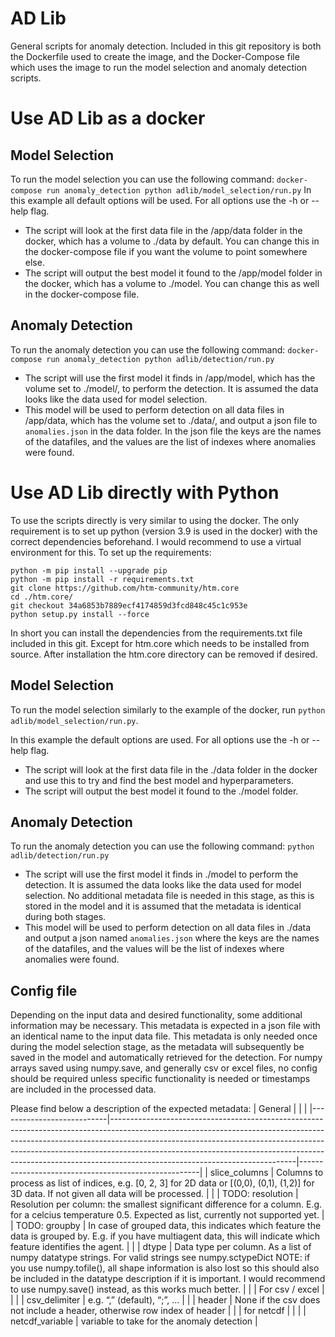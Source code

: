# AD Lib
General scripts for anomaly detection. Included in this git repository is both the Dockerfile used to create the image, and the Docker-Compose file which uses the image to run the model selection and anomaly detection scripts. 

# Use AD Lib as a docker

## Model Selection
To run the model selection you can use the following command:
`docker-compose run anomaly_detection python adlib/model_selection/run.py`
In this example all default options will be used. For all options use the -h or --help flag. 
- The script will look at the first data file in the /app/data folder in the docker, which has a volume to ./data by default. You can change this in the docker-compose file if you want the volume to point somewhere else. 
- The script will output the best model it found to the /app/model folder in the docker, which has a volume to ./model. You can change this as well in the docker-compose file.

## Anomaly Detection
To run the anomaly detection you can use the following command:
`docker-compose run anomaly_detection python adlib/detection/run.py`
- The script will use the first model it finds in /app/model, which has the volume set to ./model/, to perform the detection. It is assumed the data looks like the data used for model selection.
- This model will be used to perform detection on all data files in /app/data, which has the volume set to ./data/, and output a json file to `anomalies.json` in the data folder. In the json file the keys are the names of the datafiles, and the values are the list of indexes where anomalies were found.

# Use AD Lib directly with Python
To use the scripts directly is very similar to using the docker. The only requirement is to set up python (version 3.9 is used in the docker) with the correct dependencies beforehand.
I would recommend to use a virtual environment for this. To set up the requirements:

```
python -m pip install --upgrade pip
python -m pip install -r requirements.txt
git clone https://github.com/htm-community/htm.core
cd ./htm.core/
git checkout 34a6853b7889ecf4174859d3fcd848c45c1c953e
python setup.py install --force
```

In short you can install the dependencies from the requirements.txt file included in this git. Except for htm.core which needs to be installed from source. After installation the htm.core directory can be removed if desired. 

## Model Selection

To run the model selection similarly to the example of the docker, run `python adlib/model_selection/run.py`. 

In this example the default options are used. For all options use the -h or --help flag. 
- The script will look at the first data file in the ./data folder in the docker and use this to try and find the best model and hyperparameters.
- The script will output the best model it found to the ./model folder. 

## Anomaly Detection
To run the anomaly detection you can use the following command:
`python adlib/detection/run.py`
- The script will use the first model it finds in ./model to perform the detection. It is assumed the data looks like the data used for model selection. No additional metadata file is needed in this stage, as this is stored in the model and it is assumed that the metadata is identical during both stages.
- This model will be used to perform detection on all data files in ./data and output a json named `anomalies.json` where the keys are the names of the datafiles, and the values will be the list of indexes where anomalies were found.

## Config file
Depending on the input data and desired functionality, some additional information may be necessary. This metadata is expected in a json file with an identical name to the input data file. This metadata is only needed once during the model selection stage, as the metadata will subsequently be saved in the model and automatically retrieved for the detection. For numpy arrays saved using numpy.save, and generally csv or excel files, no config should be required unless specific functionality is needed or timestamps are included in the processed data.

Please find below a description of the expected metadata:
|     General               |                                                                                                                                                                                                                                                                                                                                                                      |                                                     |
|---------------------------|----------------------------------------------------------------------------------------------------------------------------------------------------------------------------------------------------------------------------------------------------------------------------------------------------------------------------------------------------------------------|-----------------------------------------------------|
|     slice_columns    |     Columns   to process as list of indices, e.g. [0, 2, 3] for 2D data or [(0,0), (0,1), (1,2)] for 3D data. If not given all data will be processed.                                                                                                                                                                                                                                                  |                                                     |
|     TODO: resolution            |     Resolution   per column: the smallest significant difference for a column. E.g. for a   celcius temperature 0.5. Expected as list, currently not supported yet.                                                                                                                                                                                                  |
|     TODO: groupby            |     In case of grouped data, this indicates which feature the data is grouped by. E.g. if you have multiagent data, this will indicate which feature identifies the agent.                                                                                                                                                                                                  |                                                      |
|     dtype                 |     Data type   per column. As a list of numpy datatype strings. For valid strings see numpy.sctypeDict                 NOTE: if you use numpy.tofile(),   all shape information is also lost so this should also be included in the   datatype description if it is important. I would recommend to use   numpy.save() instead, as this works much better.          |                                                     |
|     For csv /   excel     |                                                                                                                                                                                                                                                                                                                                                                      |                                                     |
|     csv_delimiter         |     e.g. “,”   (default), “;”, …                                                                                                                                                                                                                                                                                                                                     |                                                     |
|     header                |     None if   the csv does not include a header, otherwise row index of header                                                                                                                                                                                                                                                                                       |                                                     |
|     for   netcdf          |                                                                                                                                                                                                                                                                                                                                                                      |                                                     |
|     netcdf_variable       |    variable   to take for the anomaly detection    |